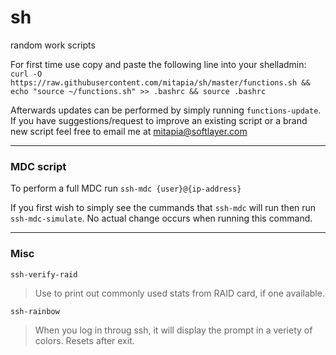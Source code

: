 # sh
random work scripts


For first time use copy and paste the following line into your shelladmin: 
`curl -O https://raw.githubusercontent.com/mitapia/sh/master/functions.sh && echo "source ~/functions.sh" >> .bashrc && source .bashrc`

Afterwards updates can be performed by simply running `functions-update`.
If you have suggestions/request to improve an existing script or a brand new script feel free to email me at mitapia@softlayer.com

---
### MDC script
To perform a full MDC run `ssh-mdc {user}@{ip-address}`

If you first wish to simply see the cummands that `ssh-mdc` will run then run `ssh-mdc-simulate`.  No actual change occurs when running this command.

---
### Misc
`ssh-verify-raid`
> Use to print out commonly used stats from RAID card, if one available.

`ssh-rainbow`
> When you log in throug ssh, it will display the prompt in a veriety of colors. Resets after exit.
